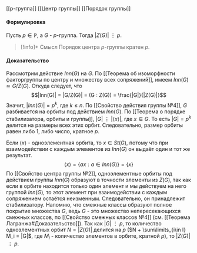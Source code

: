 [[p-группа]]
[[Центр группы]]
[[Порядок группы]]

#### Формулировка
Пусть $p \in \mathbb{P}$, а $G$ - $p$-группа. Тогда $|Z(G)| \ \vdots\ p$. 

>[!info]+ Смысл
>Порядок центра $p$-группы кратен $p$. 
#### Доказательство
Рассмотрим действие $Inn(G)$ на $G$.
По [[Теорема об изоморфности факторгруппы по центру и множеству всех сопряжений]], имеем $Inn(G) \simeq G/Z(G)$. Откуда следует, что 
$$|Inn(G)| = |G/Z(G)| = (G : Z(G)) = \frac{|G|}{|Z(G)|}$$
Значит, $|Inn(G)| = p^k$, где $k \leq n$. 
По [[Свойство действия группы №4]], $G$ разбивается на орбиты под действием $Inn(G)$. 
По [[Теорема о порядке стабилизатора, орбиты и группы]], $|G| \ \vdots\ |\langle x \rangle|$, где $x \in G$. 
То есть $|G| = p^k$ делится на размеры всех этих орбит. Следовательно, размер орбиты равен либо 1, либо число, кратное $p$. 

Если $\langle x \rangle$ - одноэлементная орбита, то $x \in St(G)$, потому что при взаимодействии с каждым элементов из $Inn(G)$ он выдаёт один и тот же результат.
$$\langle x\rangle = \{ax : a \in Inn(G)\} = \{x\}$$
По [[Свойство центра группы №2]], одноэлементные орбиты под действием группы $Inn(G)$ образуют в точности элементы из $Z(G)$, так как если в орбите находится только один элемент и мы действуем на него группой $Inn(G)$, то этот элемент при взаимодействии с каждым сопряжением остаётся неизменным. Следовательно, он принадлежит стабилизатору.
Напомню, что смежные классы образуют полное покрытие множества $G$, ведь $G$ - это множество непересекающихся смежных классов, по [[Свойство смежных классов №4]] (см. [[Теорема Лагранжа#Доказательство]]).
Так как $|G|\ \vdots\ p$, то количество одноэлементных орбит $N = |Z(G)|$ делится на $p$ ($N + \sum\limits_{i\in I} M_i = |G|$, где $M_i$ - количество элементов в орбите, кратной $p$), то $|Z(G)|\ \vdots\ p$. 



